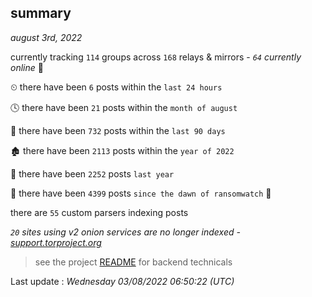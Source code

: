 
## summary
_august 3rd, 2022_

currently tracking `114` groups across `168` relays & mirrors - _`64` currently online_ 📡

⏲ there have been `6` posts within the `last 24 hours`

🕓 there have been `21` posts within the `month of august`

📅 there have been `732` posts within the `last 90 days`

🏚 there have been `2113` posts within the `year of 2022`

🚀 there have been `2252` posts `last year`

🦕 there have been `4399` posts `since the dawn of ransomwatch` 🐣

there are `55` custom parsers indexing posts

_`20` sites using v2 onion services are no longer indexed - [support.torproject.org](https://support.torproject.org/onionservices/v2-deprecation/)_

> see the project [README](https://github.com/jmousqueton/ransomwatch#readme) for backend technicals



Last update : _Wednesday 03/08/2022 06:50:22 (UTC)_

